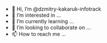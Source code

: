 - 👋 Hi, I’m @dzmitry-kakaruk-infotrack
- 👀 I’m interested in ...
- 🌱 I’m currently learning ...
- 💞️ I’m looking to collaborate on ...
- 📫 How to reach me ...

<!---
dzmitry-kakaruk-infotrack/dzmitry-kakaruk-infotrack is a ✨ special ✨ repository because its `README.md` (this file) appears on your GitHub profile.
You can click the Preview link to take a look at your changes.
--->
